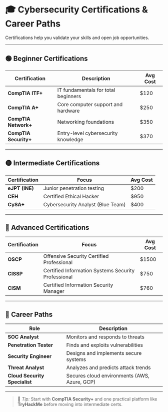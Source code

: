 # 🎓 Cybersecurity Certifications & Career Paths

Certifications help you validate your skills and open job opportunities.

---

## 🟢 Beginner Certifications
| Certification | Description | Avg Cost |
|---------------|--------------|-----------|
| **CompTIA ITF+** | IT fundamentals for total beginners | $120 |
| **CompTIA A+** | Core computer support and hardware | $250 |
| **CompTIA Network+** | Networking foundations | $350 |
| **CompTIA Security+** | Entry-level cybersecurity knowledge | $370 |

---

## 🟡 Intermediate Certifications
| Certification | Focus | Avg Cost |
|---------------|--------|-----------|
| **eJPT (INE)** | Junior penetration testing | $200 |
| **CEH** | Certified Ethical Hacker | $950 |
| **CySA+** | Cybersecurity Analyst (Blue Team) | $400 |

---

## 🔴 Advanced Certifications
| Certification | Focus | Avg Cost |
|---------------|--------|-----------|
| **OSCP** | Offensive Security Certified Professional | $1500 |
| **CISSP** | Certified Information Systems Security Professional | $750 |
| **CISM** | Certified Information Security Manager | $760 |

---

## 🧭 Career Paths
| Role | Description |
|------|--------------|
| **SOC Analyst** | Monitors and responds to threats |
| **Penetration Tester** | Finds and exploits vulnerabilities |
| **Security Engineer** | Designs and implements secure systems |
| **Threat Analyst** | Analyzes and predicts attack trends |
| **Cloud Security Specialist** | Secures cloud environments (AWS, Azure, GCP) |

---

> 🧩 *Tip:* Start with **CompTIA Security+** and one practical platform like **TryHackMe** before moving into intermediate certs.
